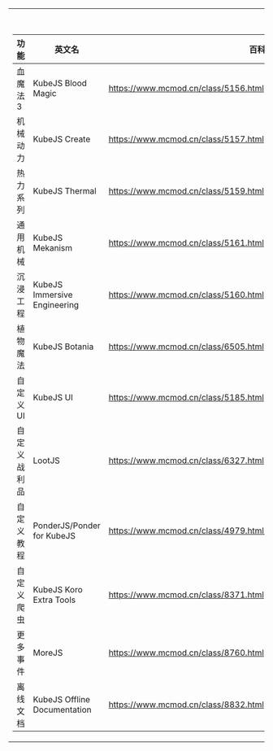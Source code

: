 <table>
<tr><th>KJS附属 </th></tr>
<tr><td>

|功能|英文名|百科地址|下载地址|
|--|--|--|--|
|血魔法3|KubeJS Blood Magic|https://www.mcmod.cn/class/5156.html|https://www.curseforge.com/minecraft/mc-mods/kubejs-blood-magic|
  |机械动力|KubeJS Create|https://www.mcmod.cn/class/5157.html|https://www.curseforge.com/minecraft/mc-mods/kubejs-create|
  |热力系列|KubeJS Thermal|https://www.mcmod.cn/class/5159.html|https://www.curseforge.com/minecraft/mc-mods/kubejs-thermal|
  |通用机械|KubeJS Mekanism|https://www.mcmod.cn/class/5161.html|https://www.curseforge.com/minecraft/mc-mods/kubejs-mekanism|
  |沉浸工程|KubeJS Immersive Engineering|https://www.mcmod.cn/class/5160.html|https://www.curseforge.com/minecraft/mc-mods/kubejs-immersive-engineering|
  |植物魔法|KubeJS Botania|https://www.mcmod.cn/class/6505.html|https://www.curseforge.com/minecraft/mc-mods/kubejs-botania|
  |自定义UI|KubeJS UI|https://www.mcmod.cn/class/5185.html|https://www.curseforge.com/minecraft/mc-mods/kubejs-ui|
  |自定义战利品|LootJS|https://www.mcmod.cn/class/6327.html|https://www.curseforge.com/minecraft/mc-mods/lootjs|
  |自定义教程|PonderJS/Ponder for KubeJS|https://www.mcmod.cn/class/4979.html/https://www.mcmod.cn/class/8371.html|https://www.curseforge.com/minecraft/mc-mods/ponderjs|
  |自定义爬虫|KubeJS Koro Extra Tools|https://www.mcmod.cn/class/8371.html|未知|
  |更多事件|MoreJS|https://www.mcmod.cn/class/8760.html|https://www.curseforge.com/minecraft/mc-mods/morejs|
  |离线文档|KubeJS Offline Documentation|https://www.mcmod.cn/class/8832.html|https://www.curseforge.com/minecraft/mc-mods/kubejs-offline|

</td></tr> </table>
